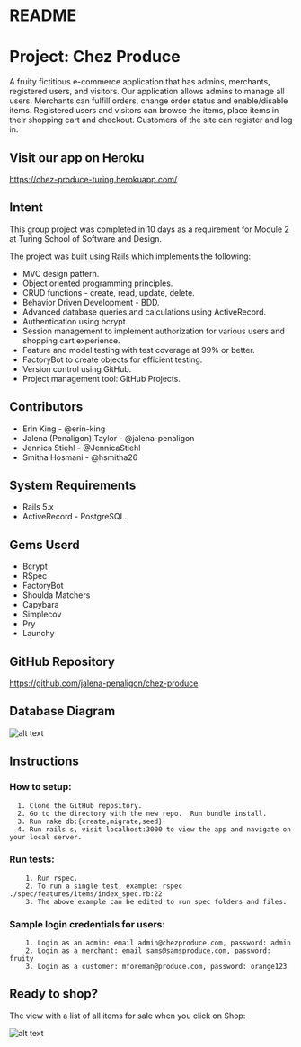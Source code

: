 # README
# Project: Chez Produce

A fruity fictitious e-commerce application that has admins, merchants, registered users, and visitors. Our application allows admins to manage all users.
Merchants can fulfill orders, change order status and enable/disable items.  Registered users and visitors can browse the items, place items in their shopping cart and checkout.
Customers of the site can register and log in.

## Visit our app on Heroku
https://chez-produce-turing.herokuapp.com/

## Intent  

This group project was completed in 10 days as a requirement for Module 2 at Turing School of Software and Design.

The project was built using Rails which implements the following:
* MVC design pattern.
* Object oriented programming principles.
* CRUD functions - create, read, update, delete.
* Behavior Driven Development - BDD.
* Advanced database queries and calculations using ActiveRecord.
* Authentication using bcrypt.
* Session management to implement authorization for various users and shopping cart experience.
* Feature and model testing with test coverage at 99% or better.
* FactoryBot to create objects for efficient testing.
* Version control using GitHub.
* Project management tool: GitHub Projects.

## Contributors
* Erin King - @erin-king
* Jalena (Penaligon) Taylor - @jalena-penaligon
* Jennica Stiehl - @JennicaStiehl
* Smitha Hosmani - @hsmitha26

## System Requirements
* Rails 5.x
* ActiveRecord - PostgreSQL.

## Gems Userd
* Bcrypt
* RSpec
* FactoryBot
* Shoulda Matchers
* Capybara
* Simplecov
* Pry
* Launchy

## GitHub Repository
https://github.com/jalena-penaligon/chez-produce

## Database Diagram
![alt text](database_diagram/diagram.png)

## Instructions
  ### How to setup:
      1. Clone the GitHub repository.
      2. Go to the directory with the new repo.  Run bundle install.
      3. Run rake db:{create,migrate,seed}
      4. Run rails s, visit localhost:3000 to view the app and navigate on your local server.

  ### Run tests:
        1. Run rspec.
        2. To run a single test, example: rspec ./spec/features/items/index_spec.rb:22
        3. The above example can be edited to run spec folders and files.

  ### Sample login credentials for users:
        1. Login as an admin: email admin@chezproduce.com, password: admin
        2. Login as a merchant: email sams@samsproduce.com, password: fruity
        3. Login as a customer: mforeman@produce.com, password: orange123

## Ready to shop?
The view with a list of all items for sale when you click on Shop:

![alt text](app/assets/images/items_index_page_image.png)
